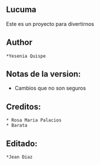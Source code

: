 Lucuma
------

Este es un proyecto para divertirnos

Author
-----
    *Yesenia Quispe


Notas de la version:
-------------------- 
   * Cambios que no son seguros
   

Creditos:
---------
    * Rosa Maria Palacios
    * Barata

Editado:
-------
    *Jean Diaz

